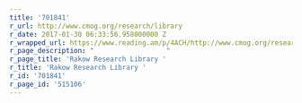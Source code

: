 ```yaml
---
title: '701841'
r_url: http://www.cmog.org/research/library
r_date: 2017-01-30 06:33:56.958000000 Z
r_wrapped_url: https://www.reading.am/p/4ACH/http://www.cmog.org/research/library
r_page_description: "                  "
r_page_title: 'Rakow Research Library '
r_title: 'Rakow Research Library '
r_id: '701841'
r_page_id: '515106'
---
```



